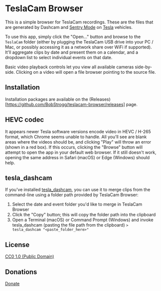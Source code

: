 # TeslaCam Browser

This is a simple browser for TeslaCam recordings.  These are the files that are generated by Dashcam and [Sentry Mode](https://www.tesla.com/blog/sentry-mode-guarding-your-tesla) on [Tesla](https://www.tesla.com) vehicles.

To use this app, simply click the "Open..." button and browse to the ```TeslaCam``` folder (either by plugging the TeslaCam USB drive into your PC / Mac, or possibly accessing it as a network share over WiFi if supported).  It'll aggregate clips by date and present them on a calendar, and a dropdown list to select individual events on that date.

Basic video playback controls let you view all available cameras side-by-side.  Clicking on a video will open a file browser pointing to the source file.

## Installation

Installation packages are available on the (Releases)[https://github.com/BobStrogg/teslacam-browser/releases] page.

## HEVC codec

It appears newer Tesla software versions encode video in HEVC / H-265 format, which Chrome seems unable to handle.  All you'll see are blank areas where the videos should be, and clicking "Play" will throw an error (shown in a red box).  If this occurs, clicking the "Browse" button will attempt to open the app in your default web browser.  If it still doesn't work, opening the same address in Safari (macOS) or Edge (Windows) should help.

## tesla_dashcam

If you've installed [tesla_dashcam](https://github.com/ehendrix23/tesla_dashcam), you can use it to merge clips from the command-line using a folder path provided by TeslaCam Browser:

1. Select the date and event folder you'd like to merge in TeslaCam Browser
2. Click the "Copy" button; this will copy the folder path into the clipboard
3. Open a Terminal (macOS) or Command Prompt (Windows) and invoke tesla_dashcam (pasting the file path from the clipboard)
   `> tesla_dashcam "<paste_folder_here>"`

## License

[CC0 1.0 (Public Domain)](LICENSE.md)

## Donations

[Donate](https://www.paypal.com/cgi-bin/webscr?cmd=_donations&business=32J86B5QYPD6Y&item_name=Development+of+TeslaCam+Browser+application&currency_code=USD&source=url)
